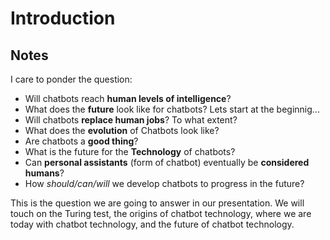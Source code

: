 # Introduction

## Notes

I care to ponder the question:

* Will chatbots reach **human levels of intelligence**?
* What does the **future** look like for chatbots? Lets start at the beginnig...
* Will chatbots **replace human jobs**? To what extent?
* What does the **evolution** of Chatbots look like?
* Are chatbots a **good thing**?
* What is the future for the **Technology** of chatbots?
* Can **personal assistants** \(form of chatbot\) eventually be **considered humans**?
* How _should/can/will_ we develop chatbots to progress in the future?

This is the question we are going to answer in our presentation. We will touch on the Turing test, the origins of chatbot technology, where we are today with chatbot technology, and the future of chatbot technology.

